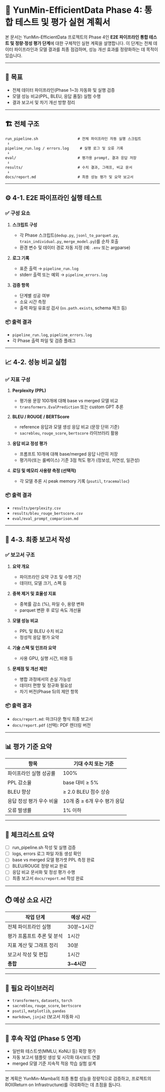 # 📌 YunMin-EfficientData Phase 4: 통합 테스트 및 평가 실현 계획서

본 문서는 YunMin-EfficientData 프로젝트의 Phase 4인 **E2E 파이프라인 통합 테스트 및 정량·정성 평가 단계**에 대한 구체적인 실현 계획을 설명합니다. 이 단계는 전체 데이터 파이프라인과 모델 결과를 최종 점검하며, 성능 개선 효과를 정량화하는 데 목적이 있습니다.

---

## 🎯 목표

* 전체 데이터 파이프라인(Phase 1\~3) 자동화 및 실행 검증
* 모델 성능 비교(PPL, BLEU, 응답 품질) 실험 수행
* 결과 보고서 및 차기 개선 방향 정리

---

## 🏗️ 전체 구조

```
run_pipeline.sh                  # 전체 파이프라인 자동 실행 스크립트
 ↓
pipeline_run.log / errors.log     # 실행 로그 및 오류 기록
 ↓
eval/                            # 평가용 prompt, 결과 응답 저장
 ↓
results/                         # 수치 결과, 그래프, 비교 문서
 ↓
docs/report.md                   # 최종 성능 평가 및 요약 보고서
```

---

## ⚙️ 4-1. E2E 파이프라인 실행 테스트

### ✅ 구성 요소

1. **스크립트 구성**

   * 각 Phase 스크립트(`dedup.py`, `jsonl_to_parquet.py`, `train_individual.py`, `merge_model.py`)를 순차 호출
   * 환경 변수 및 데이터 경로 자동 지정 (예: `.env` 또는 argparse)

2. **로그 기록**

   * 표준 출력 → `pipeline_run.log`
   * stderr 출력 또는 예외 → `pipeline_errors.log`

3. **검증 항목**

   * 단계별 성공 여부
   * 소요 시간 측정
   * 출력 파일 유효성 검사 (`os.path.exists`, schema 체크 등)

### 📦 출력 결과

* `pipeline_run.log`, `pipeline_errors.log`
* 각 Phase 출력 파일 및 검증 플래그

---

## 📈 4-2. 성능 비교 실험

### ✅ 지표 구성

1. **Perplexity (PPL)**

   * 평가용 문장 100개에 대해 base vs merged 모델 비교
   * `transformers.EvalPrediction` 또는 custom GPT 추론

2. **BLEU / ROUGE / BERTScore**

   * reference 응답과 모델 생성 응답 비교 (문장 단위 기준)
   * `sacrebleu`, `rouge_score`, `bertscore` 라이브러리 활용

3. **응답 비교 정성 평가**

   * 프롬프트 10개에 대해 base/merged 응답 나란히 저장
   * 평가자(또는 룰베이스) 기준 3점 척도 평가 (정보성, 자연성, 일관성)

4. **로딩 및 메모리 사용량 측정 (선택적)**

   * 각 모델 추론 시 peak memory 기록 (`psutil`, `tracemalloc`)

### 📦 출력 결과

* `results/perplexity.csv`
* `results/bleu_rouge_bertscore.csv`
* `eval/eval_prompt_comparison.md`

---

## 📝 4-3. 최종 보고서 작성

### ✅ 보고서 구조

1. **요약 개요**

   * 파이프라인 요약 구조 및 수행 기간
   * 데이터, 모델 크기, 스펙 등

2. **중복 제거 및 효율성 지표**

   * 중복률 감소 (%), 파일 수, 용량 변화
   * parquet 변환 후 로딩 속도 개선율

3. **모델 성능 비교**

   * PPL 및 BLEU 수치 비교
   * 정성적 응답 평가 요약

4. **기술 스택 및 인프라 요약**

   * 사용 GPU, 실행 시간, 비용 등

5. **문제점 및 개선 제안**

   * 병합 과정에서의 손실 가능성
   * 데이터 편향 및 정규화 필요성
   * 차기 버전(Phase 5)의 제안 항목

### 📦 출력 결과

* `docs/report.md`: 마크다운 형식 최종 보고서
* `docs/report.pdf` (선택): PDF 렌더링 버전

---

## 📊 평가 기준 요약

| 항목             | 기대 수치 또는 기준         |
| -------------- | ------------------- |
| 파이프라인 실행 성공률   | 100%                |
| PPL 감소율        | base 대비 ≥ 5%        |
| BLEU 향상        | ≥ 2.0 BLEU 점수 상승    |
| 응답 정성 평가 우수 비율 | 10개 중 ≥ 6개 우수 평가 응답 |
| 오류 발생률         | 1% 이하               |

---

## 📎 체크리스트 요약

* [ ] run\_pipeline.sh 작성 및 실행 검증
* [ ] logs, errors 로그 파일 자동 생성 확인
* [ ] base vs merged 모델 평가셋 PPL 측정 완료
* [ ] BLEU/ROUGE 정량 비교 완료
* [ ] 응답 비교 문서화 및 정성 평가 수행
* [ ] 최종 보고서 `docs/report.md` 작성 완료

---

## ⏱️ 예상 소요 시간

| 작업 단계           | 예상 시간      |
| --------------- | ---------- |
| 전체 파이프라인 실행     | 30분\~1시간   |
| 평가 프롬프트 추론 및 분석 | 1시간        |
| 지표 계산 및 그래프 정리  | 30분        |
| 보고서 작성 및 편집     | 1시간        |
| **총합**          | **3\~4시간** |

---

## 🔧 필요 라이브러리

* `transformers`, `datasets`, `torch`
* `sacrebleu`, `rouge_score`, `bertscore`
* `psutil`, `matplotlib`, `pandas`
* `markdown`, `jinja2` (보고서 자동화 시)

---

## 📌 후속 작업 (Phase 5 연계)

* 일반화 테스트셋(MMLU, KoNLI 등) 확장 평가
* 자동 보고서 템플릿 생성 및 시각화 대시보드 연결
* merged 모델 기준 지속적 적응 학습 실험 설계

---

본 계획은 YunMin-Mamba의 최종 통합 성능을 정량적으로 검증하고, 프로젝트의 ROI(Return on Infrastructure)를 극대화하는 데 초점을 둡니다.
